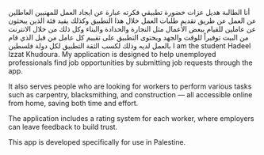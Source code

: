 أنا الطالبة هديل عزات خضورة 
تطبيقي فكرته عبارة عن ايجاد العمل للمهنيين العاطلين عن العمل عن طريق تقديم طلبات العمل خلال هذا التطبيق 
وكذلك يفيد فئة الذين يبحثون عن عاملين للقيام ببعض الأعمال مثل النجارة والحدادة والبناء وكل ذلك من خلال الانترنت من البيت توفيراً للوقت والجهد
ويحتوى التطبيق على تقييم كل عامل من قبل الذي قام بالعمل لديه وذلك لكسب الثقة 
التطبيق لكل دولة فلسطين 
I am the student Hadeel Izzat Khudoura.
My application is designed to help unemployed professionals find job opportunities by submitting job requests through the app.

It also serves people who are looking for workers to perform various tasks such as carpentry, blacksmithing, and construction — all accessible online from home, saving both time and effort.

The application includes a rating system for each worker, where employers can leave feedback to build trust.

This app is developed specifically for use in Palestine.
